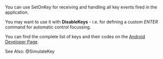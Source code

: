 You can use SetOnKey for receiving and handling all key events fired in the application.

You may want to use it with **DisableKeys** - i.e. for defining a custom _ENTER_ command for automatic control focussing.

You can find the complete list of keys and their codes on the [Android Developer Page](https://developer.android.com/reference/android/view/KeyEvent#summary).

See Also: @SimulateKey